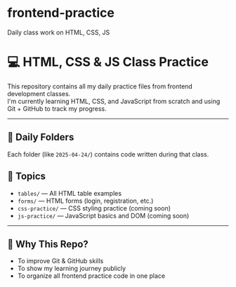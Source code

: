 # frontend-practice
Daily class work on HTML, CSS, JS
# 💻 HTML, CSS & JS Class Practice

This repository contains all my daily practice files from frontend development classes.  
I'm currently learning HTML, CSS, and JavaScript from scratch and using Git + GitHub to track my progress.

---

## 📅 Daily Folders

Each folder (like `2025-04-24/`) contains code written during that class.

## 📁 Topics

- `tables/` — All HTML table examples
- `forms/` — HTML forms (login, registration, etc.)
- `css-practice/` — CSS styling practice (coming soon)
- `js-practice/` — JavaScript basics and DOM (coming soon)

---

## 🚀 Why This Repo?

- To improve Git & GitHub skills
- To show my learning journey publicly
- To organize all frontend practice code in one place
